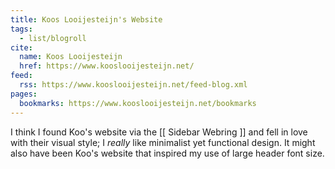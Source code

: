 ```yaml
---
title: Koos Looijesteijn's Website
tags:
  - list/blogroll
cite:
  name: Koos Looijesteijn
  href: https://www.kooslooijesteijn.net/
feed:
  rss: https://www.kooslooijesteijn.net/feed-blog.xml
pages:
  bookmarks: https://www.kooslooijesteijn.net/bookmarks
---
```


I think I found Koo's website via the [[ Sidebar Webring ]] and fell in love with their visual style; I _really_ like minimalist yet functional design. It might also have been Koo's website that inspired my use of large header font size.